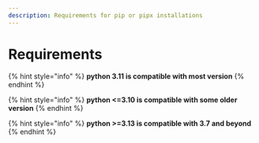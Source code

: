 ```yaml
---
description: Requirements for pip or pipx installations
---
```


# Requirements

{% hint style="info" %}
**python 3.11 is compatible with most version**
{% endhint %}

{% hint style="info" %}
**python <=3.10 is compatible with some older version**
{% endhint %}

{% hint style="info" %}
**python >=3.13 is compatible with 3.7 and beyond**
{% endhint %}

